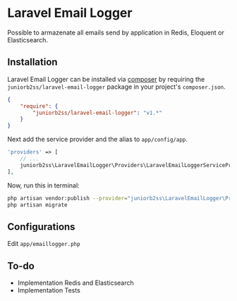 # Laravel Email Logger

Possible to armazenate all emails send by application in Redis, Eloquent or Elasticsearch.

## Installation

Laravel Email Logger can be installed via [composer](http://getcomposer.org) by requiring the `juniorb2ss/laravel-email-logger` package in your project's `composer.json`.

```json
{
    "require": {
        "juniorb2ss/laravel-email-logger": "v1.*"
    }
}
```

Next add the service provider and the alias to `app/config/app`.

```php
'providers' => [
    // ...
    juniorb2ss\LaravelEmailLogger\Providers\LaravelEmailLoggerServiceProvider::class,
],
```


Now, run this in terminal:

```bash
php artisan vendor:publish --provider="juniorb2ss\LaravelEmailLogger\Providers\LaravelEmailLoggerServiceProvider"
php artisan migrate
```

## Configurations

Edit `app/emaillogger.php` 

## To-do
- Implementation Redis and Elasticsearch
- Implementation Tests